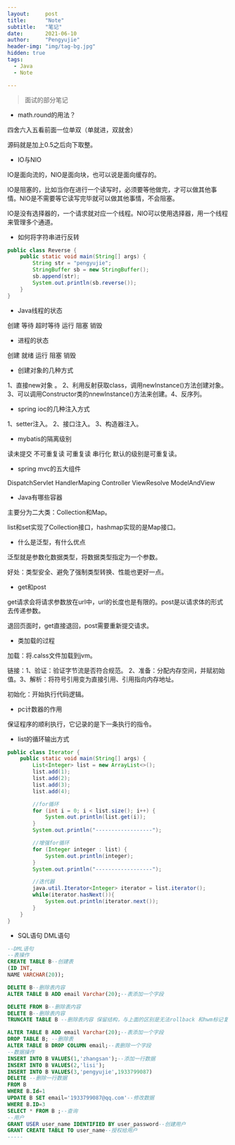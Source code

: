 ```yaml
---
layout:     post
title:      "Note"
subtitle:   "笔记"
date:       2021-06-10
author:     "Pengyujie"
header-img: "img/tag-bg.jpg"
hidden: true
tags:
  - Java
  - Note

---
```


> 面试的部分笔记



- math.round的用法？

四舍六入五看前面一位单双（单就进，双就舍）

源码就是加上0.5之后向下取整。



- IO与NIO

IO是面向流的，NIO是面向块，也可以说是面向缓存的。

IO是阻塞的，比如当你在进行一个读写时，必须要等他做完，才可以做其他事情。NIO是不需要等它读写完毕就可以做其他事情，不会阻塞。

IO是没有选择器的，一个请求就对应一个线程。NIO可以使用选择器，用一个线程来管理多个通道。



- 如何将字符串进行反转

```java
public class Reverse {
    public static void main(String[] args) {
        String str = "pengyujie";
        StringBuffer sb = new StringBuffer();
        sb.append(str);
        System.out.println(sb.reverse());
    }
}
```



- Java线程的状态

创建 等待 超时等待 运行 阻塞 销毁



- 进程的状态

创建 就绪 运行 阻塞 销毁



- 创建对象的几种方式

1、直接new对象 。 2、利用反射获取class，调用newInstance()方法创建对象。  3、可以调用Constructor类的nnewInstance()方法来创建。4、反序列。



- spring ioc的几种注入方式

1、setter注入。 2、接口注入。 3、构造器注入。



- mybatis的隔离级别

 读未提交 不可重复读 可重复读 串行化  默认的级别是可重复读。



- spring mvc的五大组件

DispatchServlet  HandlerMaping  Controller ViewResolve ModelAndView



- Java有哪些容器

主要分为二大类：Collection和Map。

list和set实现了Collection接口，hashmap实现的是Map接口。



- 什么是泛型，有什么优点

泛型就是参数化数据类型，将数据类型指定为一个参数。

好处：类型安全、避免了强制类型转换、性能也更好一点。



- get和post

get请求会将请求参数放在url中，url的长度也是有限的。post是以请求体的形式去传递参数。

退回页面时，get直接退回，post需要重新提交请求。



- 类加载的过程

加载：将.calss文件加载到jvm。

链接：1、验证：验证字节流是否符合规范。 2、准备：分配内存空间，并赋初始值。3、解析：将符号引用变为直接引用、引用指向内存地址。

初始化：开始执行代码逻辑。



- pc计数器的作用

保证程序的顺利执行，它记录的是下一条执行的指令。



- list的循环输出方式

```java
public class Iterator {
    public static void main(String[] args) {
        List<Integer> list = new ArrayList<>();
        list.add(1);
        list.add(2);
        list.add(3);
        list.add(4);

        //for循环
        for (int i = 0; i < list.size(); i++) {
            System.out.println(list.get(i));
        }
        System.out.println("------------------");

        //增强for循环
        for (Integer integer : list) {
            System.out.println(integer);
        }
        System.out.println("------------------");

        //迭代器
        java.util.Iterator<Integer> iterator = list.iterator();
        while(iterator.hasNext()){
            System.out.println(iterator.next());
        }
    }
}
```



- SQL语句 DML语句

```sql
--DML语句
--表操作
CREATE TABLE B--创建表
(ID INT,
NAME VARCHAR(20));

DELETE B--删除表内容
ALTER TABLE B ADD email Varchar(20);--表添加一个字段

DELETE FROM B--删除表内容
DELETE B--删除表内容
TRUNCATE TABLE B --删除表内容 保留结构，与上面的区别是无法rollback 和hwm标记复位

ALTER TABLE B ADD email Varchar(20);--表添加一个字段
DROP TABLE B; --删除表
ALTER TABLE B DROP COLUMN email;--表删除一个字段
--数据操作
INSERT INTO B VALUES(1,'zhangsan');--添加一行数据
INSERT INTO B VALUES(2,'lisi');
INSERT INTO B VALUES(3,'pengyujie',1933799087)
DELETE --删除一行数据
FROM B
WHERE B.Id=1
UPDATE B SET email='1933799087@qq.com'--修改数据
WHERE B.ID=3
SELECT * FROM B ;--查询
--用户
GRANT USER user_name IDENTIFIED BY user_password--创建用户
GRANT CREATE TABLE TO user_name--授权给用户
-----
```


